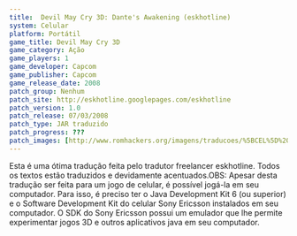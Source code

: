 ```yaml
---
title:  Devil May Cry 3D: Dante's Awakening (eskhotline)
system: Celular
platform: Portátil
game_title: Devil May Cry 3D
game_category: Ação
game_players: 1
game_developer: Capcom
game_publisher: Capcom
game_release_date: 2008
patch_group: Nenhum
patch_site: http://eskhotline.googlepages.com/eskhotline
patch_version: 1.0
patch_release: 07/03/2008
patch_type: JAR traduzido
patch_progress: ???
patch_images: [http://www.romhackers.org/imagens/traducoes/%5BCEL%5D%20Devil%20May%20Cry%203D%20-%20eskhotline%20-%201.png,http://www.romhackers.org/imagens/traducoes/%5BCEL%5D%20Devil%20May%20Cry%203D%20-%20eskhotline%20-%202.png,http://www.romhackers.org/imagens/traducoes/%5BCEL%5D%20Devil%20May%20Cry%203D%20-%20eskhotline%20-%203.png]
---
```

Esta é uma ótima tradução feita pelo tradutor freelancer eskhotline. Todos os textos estão traduzidos e devidamente acentuados.OBS: Apesar desta tradução ser feita para um jogo de celular, é possível jogá-la em seu computador. Para isso, é preciso ter o Java Development Kit 6 (ou superior) e o Software Development Kit do celular Sony Ericsson instalados em seu computador. O SDK do Sony Ericsson possui um emulador que lhe permite experimentar jogos 3D e outros aplicativos java em seu computador.